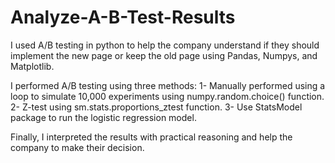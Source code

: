 # Analyze-A-B-Test-Results

I used A/B testing in python to help the company understand if they should implement the new page or keep the old page using Pandas, Numpys, and Matplotlib. 

I performed A/B testing  using three methods: 
1- Manually performed using a loop to simulate 10,000 experiments using numpy.random.choice() function.
2- Z-test using sm.stats.proportions_ztest function.
3- Use StatsModel package to run the logistic regression model.

Finally, I interpreted the results with practical reasoning and help the company to make their decision.
